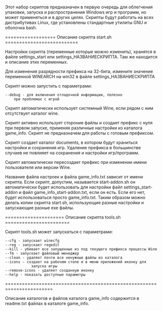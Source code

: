 Этот набор скриптов предназначен в первую очередь для облегчения
упаковки, запуска и распространения Windows игр и программ, но может
применяться и в других целях. Скрипты будут работать на всех дистрибутивах
Linux, где установлены стандартные утилиты GNU и оболочка bash.

================== Описание скрипта start.sh ==========================

Настройки скрипта (переменные которые можно изменить), хранятся в файле
settings_start или settings_НАЗВАНИЕСКРИПТА. Там же находится и описание
этих переменных.

Для изменения разрядности префикса на 32-бита, измените значение
переменной WINEARCH на win32 в файле settings_НАЗВАНИЕСКРИПТА

Скрипт можно запустить с параметрами:

	--debug - для включения отладочной информации, полезно
		при проблемах с игрой

Скрипт автоматически использует системный Wine, если рядом с ним
отсутствует каталог wine.

Скрипт активно использует стороние файлы и создает префикс с нуля при
первом запуске, применяя различные настройки из каталога game_info. Скрипт
не предназначем для работы с готовым префиксом.

Скрипт создает каталог documents, в котором будут храниться настройки
и сохранения игр. Удаление префикса в большинстве случаев
не повлияет на сохранения и настройки игр/программ.

Скрипт автоматически пересоздает префикс при изменении имени
пользователя или версии Wine.

Название файла настроек и файла game_info.txt зависит от имени скрипта.
Если скрипт, допустим, называется start-addon.sh он автоматически будет
использовать для настройки файл settings_start-addon и файл
game_info_start-addon.txt, если он есть. Если его нет, будет использоваться
просто game_info.txt. Таким образом можно делать копии скрипта start.sh,
использующие разные настройки и запускающие разные exe файлы.

===================== Описание скрипта tools.sh =======================

Скрипт tools.sh может запускаться с параметрами:

	--cfg - запускает winecfg
	--reg - запускает regedit
	--kill - убивает все запущенные из под текущего префикса процессы Wine
	--fm - запускает файловый менеджер
	--clean - удаляет почти все ненужные файлы из каталога
	--icons - создает на рабочем столе и в меню приложений иконку для
				запуска игры
	--remove-icons - удаляет созданную иконку
	--help - показать доступные параметры

=======================================================================

Описание каталогов и файлов каталога game_info содержится в readme.txt
файлах в каталоге game_info.

